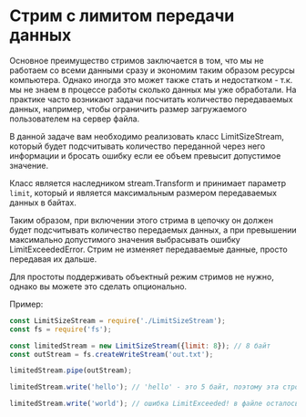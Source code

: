 # Стрим с лимитом передачи данных

Основное преимущество стримов заключается в том, что мы не работаем со всеми данными сразу и экономим таким образом
ресурсы компьютера. Однако иногда это может также стать и недостатком - т.к. мы не знаем в процессе работы сколько 
данных мы уже обработали. 
На практике часто возникают задачи посчитать количество передаваемых данных, например, чтобы ограничить размер 
загружаемого пользователем на сервер файла.   

В данной задаче вам необходимо реализовать класс LimitSizeStream, который будет подсчитывать количество переданной через
него информации и бросать ошибку если ее объем превысит допустимое значение. 

Класс является наследником stream.Transform и принимает параметр `limit`, который и является максимальным размером 
передаваемых данных в байтах.

Таким образом, при включении этого стрима в цепочку он должен будет подсчитывать количество передаемых данных, а при 
превышении максимально допустимого значения выбрасывать ошибку LimitExceededError. Стрим не изменяет передаваемые 
данные, просто передавая их дальше.

Для простоты поддерживать объектный режим стримов не нужно, однако вы можете это сделать опционально. 

Пример: 
```js
const LimitSizeStream = require('./LimitSizeStream');
const fs = require('fs');

const limitedStream = new LimitSizeStream({limit: 8}); // 8 байт
const outStream = fs.createWriteStream('out.txt');

limitedStream.pipe(outStream);

limitedStream.write('hello'); // 'hello' - это 5 байт, поэтому эта строчка целиком записана в файл 

limitedStream.write('world'); // ошибка LimitExceeded! в файле осталось только hello

```
